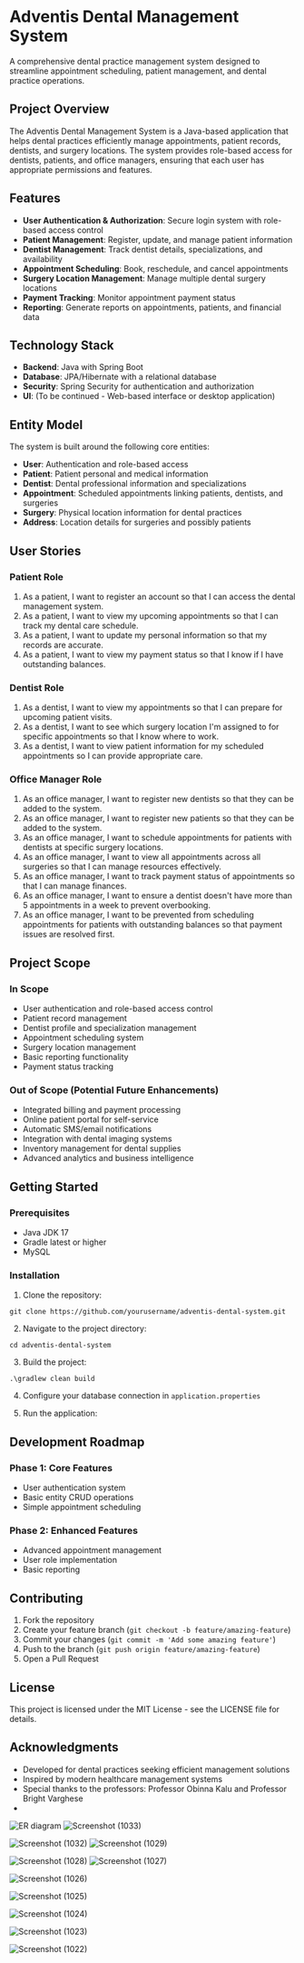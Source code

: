 # Adventis Dental Management System

A comprehensive dental practice management system designed to streamline appointment scheduling, patient management, and dental practice operations.

## Project Overview

The Adventis Dental Management System is a Java-based application that helps dental practices efficiently manage appointments, patient records, dentists, and surgery locations. The system provides role-based access for dentists, patients, and office managers, ensuring that each user has appropriate permissions and features.

## Features

- **User Authentication & Authorization**: Secure login system with role-based access control
- **Patient Management**: Register, update, and manage patient information
- **Dentist Management**: Track dentist details, specializations, and availability
- **Appointment Scheduling**: Book, reschedule, and cancel appointments
- **Surgery Location Management**: Manage multiple dental surgery locations
- **Payment Tracking**: Monitor appointment payment status
- **Reporting**: Generate reports on appointments, patients, and financial data

## Technology Stack

- **Backend**: Java with Spring Boot
- **Database**: JPA/Hibernate with a relational database
- **Security**: Spring Security for authentication and authorization
- **UI**: (To be continued - Web-based interface or desktop application)

## Entity Model

The system is built around the following core entities:

- **User**: Authentication and role-based access
- **Patient**: Patient personal and medical information
- **Dentist**: Dental professional information and specializations
- **Appointment**: Scheduled appointments linking patients, dentists, and surgeries
- **Surgery**: Physical location information for dental practices
- **Address**: Location details for surgeries and possibly patients

## User Stories

### Patient Role
1. As a patient, I want to register an account so that I can access the dental management system.
2. As a patient, I want to view my upcoming appointments so that I can track my dental care schedule.
3. As a patient, I want to update my personal information so that my records are accurate.
4. As a patient, I want to view my payment status so that I know if I have outstanding balances.

### Dentist Role
1. As a dentist, I want to view my appointments so that I can prepare for upcoming patient visits.
2. As a dentist, I want to see which surgery location I'm assigned to for specific appointments so that I know where to work.
3. As a dentist, I want to view patient information for my scheduled appointments so I can provide appropriate care.

### Office Manager Role
1. As an office manager, I want to register new dentists so that they can be added to the system.
2. As an office manager, I want to register new patients so that they can be added to the system.
3. As an office manager, I want to schedule appointments for patients with dentists at specific surgery locations.
4. As an office manager, I want to view all appointments across all surgeries so that I can manage resources effectively.
5. As an office manager, I want to track payment status of appointments so that I can manage finances.
6. As an office manager, I want to ensure a dentist doesn't have more than 5 appointments in a week to prevent overbooking.
7. As an office manager, I want to be prevented from scheduling appointments for patients with outstanding balances so that payment issues are resolved first.

## Project Scope

### In Scope

- User authentication and role-based access control
- Patient record management
- Dentist profile and specialization management
- Appointment scheduling system
- Surgery location management
- Basic reporting functionality
- Payment status tracking

### Out of Scope (Potential Future Enhancements)

- Integrated billing and payment processing
- Online patient portal for self-service
- Automatic SMS/email notifications
- Integration with dental imaging systems
- Inventory management for dental supplies
- Advanced analytics and business intelligence

## Getting Started

### Prerequisites

- Java JDK 17
- Gradle latest or higher
- MySQL

### Installation

1. Clone the repository:
```
git clone https://github.com/yourusername/adventis-dental-system.git
```

2. Navigate to the project directory:
```
cd adventis-dental-system
```

3. Build the project:
```
.\gradlew clean build
```

4. Configure your database connection in `application.properties`

5. Run the application:


## Development Roadmap

### Phase 1: Core Features
- User authentication system
- Basic entity CRUD operations
- Simple appointment scheduling

### Phase 2: Enhanced Features
- Advanced appointment management
- User role implementation
- Basic reporting

## Contributing

1. Fork the repository
2. Create your feature branch (`git checkout -b feature/amazing-feature`)
3. Commit your changes (`git commit -m 'Add some amazing feature'`)
4. Push to the branch (`git push origin feature/amazing-feature`)
5. Open a Pull Request

## License

This project is licensed under the MIT License - see the LICENSE file for details.

## Acknowledgments

- Developed for dental practices seeking efficient management solutions
- Inspired by modern healthcare management systems
- Special thanks to the professors: Professor Obinna Kalu and Professor Bright Varghese
- 
![ER diagram](https://github.com/user-attachments/assets/67d555d5-078e-4801-8ee9-73a9af0c5132)
![Screenshot (1033)](https://github.com/user-attachments/assets/24f5e875-ade4-4f9d-8418-9dfbeb2a5ae5)


![Screenshot (1032)](https://github.com/user-attachments/assets/88451d1f-86e4-4471-a5f5-5544995c84a1)
![Screenshot (1029)](https://github.com/user-attachments/assets/70cfaf45-ab05-49f9-8db3-f7997e5462c3)

![Screenshot (1028)](https://github.com/user-attachments/assets/e4a3236a-220c-42a6-8220-277506cff07f)
![Screenshot (1027)](https://github.com/user-attachments/assets/87324964-b48d-4053-a5e0-05a3ac945217)


![Screenshot (1026)](https://github.com/user-attachments/assets/dd382db9-7d9a-42d0-92a0-cdc1e05a58d5)

![Screenshot (1025)](https://github.com/user-attachments/assets/be77961a-5a94-49d5-a082-d926e07e1c52)

![Screenshot (1024)](https://github.com/user-attachments/assets/ca2687f3-bdaf-49ce-8d77-034cdd3014b8)

![Screenshot (1023)](https://github.com/user-attachments/assets/0bd90d41-d0ee-4abc-87ef-6ba50d94527e)

![Screenshot (1022)](https://github.com/user-attachments/assets/33b5294b-718a-4c44-9abc-36be3398842a)


